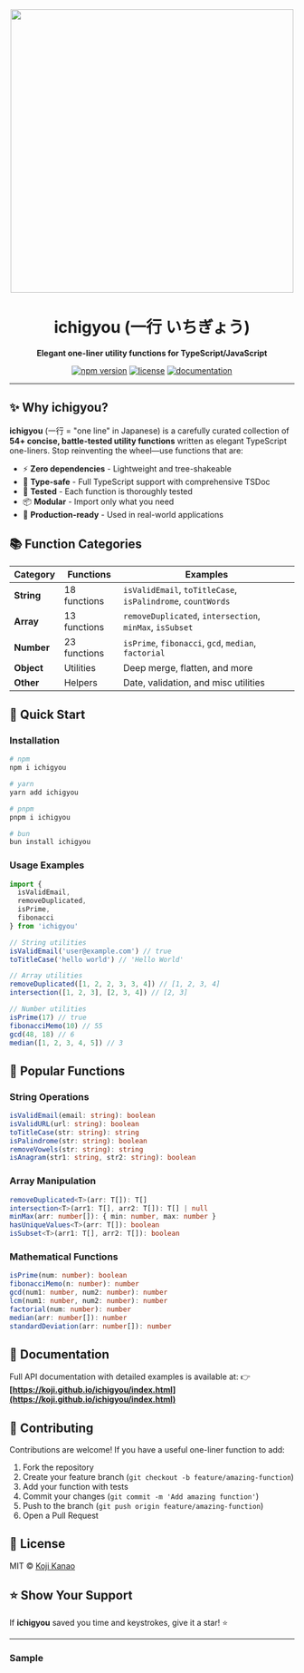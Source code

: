 <div align="center">
  <img src="https://github.com/koji/ichigyou/assets/474225/41f6b766-ce0f-432a-9d0e-49e459a1b1be" width="500" />
  
  <h1>ichigyou (一行 いちぎょう)</h1>
  
  <p><strong>Elegant one-liner utility functions for TypeScript/JavaScript</strong></p>
  
  <p>
    <a href="https://www.npmjs.com/package/ichigyou"><img src="https://img.shields.io/npm/v/ichigyou.svg" alt="npm version" /></a>
    <a href="https://github.com/koji/ichigyou/blob/main/LICENSE"><img src="https://img.shields.io/npm/l/ichigyou.svg" alt="license" /></a>
    <a href="https://koji.github.io/ichigyou/index.html"><img src="https://img.shields.io/badge/docs-TSDoc-blue.svg" alt="documentation" /></a>
  </p>
</div>

---

## ✨ Why ichigyou?

**ichigyou** (一行 = "one line" in Japanese) is a carefully curated collection of **54+ concise, battle-tested utility functions** written as elegant TypeScript one-liners. Stop reinventing the wheel—use functions that are:

- ⚡ **Zero dependencies** - Lightweight and tree-shakeable
- 🎯 **Type-safe** - Full TypeScript support with comprehensive TSDoc
- 🧪 **Tested** - Each function is thoroughly tested
- 📦 **Modular** - Import only what you need
- 🚀 **Production-ready** - Used in real-world applications

## 📚 Function Categories

| Category | Functions | Examples |
|----------|-----------|----------|
| **String** | 18 functions | `isValidEmail`, `toTitleCase`, `isPalindrome`, `countWords` |
| **Array** | 13 functions | `removeDuplicated`, `intersection`, `minMax`, `isSubset` |
| **Number** | 23 functions | `isPrime`, `fibonacci`, `gcd`, `median`, `factorial` |
| **Object** | Utilities | Deep merge, flatten, and more |
| **Other** | Helpers | Date, validation, and misc utilities |

## 🚀 Quick Start

### Installation

```bash
# npm
npm i ichigyou

# yarn
yarn add ichigyou

# pnpm
pnpm i ichigyou

# bun
bun install ichigyou
```

### Usage Examples

```typescript
import { 
  isValidEmail, 
  removeDuplicated, 
  isPrime,
  fibonacci 
} from 'ichigyou'

// String utilities
isValidEmail('user@example.com') // true
toTitleCase('hello world') // 'Hello World'

// Array utilities
removeDuplicated([1, 2, 2, 3, 3, 4]) // [1, 2, 3, 4]
intersection([1, 2, 3], [2, 3, 4]) // [2, 3]

// Number utilities
isPrime(17) // true
fibonacciMemo(10) // 55
gcd(48, 18) // 6
median([1, 2, 3, 4, 5]) // 3
```

## 🎯 Popular Functions

### String Operations
```typescript
isValidEmail(email: string): boolean
isValidURL(url: string): boolean
toTitleCase(str: string): string
isPalindrome(str: string): boolean
removeVowels(str: string): string
isAnagram(str1: string, str2: string): boolean
```

### Array Manipulation
```typescript
removeDuplicated<T>(arr: T[]): T[]
intersection<T>(arr1: T[], arr2: T[]): T[] | null
minMax(arr: number[]): { min: number, max: number }
hasUniqueValues<T>(arr: T[]): boolean
isSubset<T>(arr1: T[], arr2: T[]): boolean
```

### Mathematical Functions
```typescript
isPrime(num: number): boolean
fibonacciMemo(n: number): number
gcd(num1: number, num2: number): number
lcm(num1: number, num2: number): number
factorial(num: number): number
median(arr: number[]): number
standardDeviation(arr: number[]): number
```

## 📖 Documentation

Full API documentation with detailed examples is available at:
👉 **[https://koji.github.io/ichigyou/index.html](https://koji.github.io/ichigyou/index.html)**

## 🤝 Contributing

Contributions are welcome! If you have a useful one-liner function to add:

1. Fork the repository
2. Create your feature branch (`git checkout -b feature/amazing-function`)
3. Add your function with tests
4. Commit your changes (`git commit -m 'Add amazing function'`)
5. Push to the branch (`git push origin feature/amazing-function`)
6. Open a Pull Request

## 📝 License

MIT © [Koji Kanao](https://github.com/koji)

## ⭐ Show Your Support

If **ichigyou** saved you time and keystrokes, give it a star! ⭐

---

### Sample
